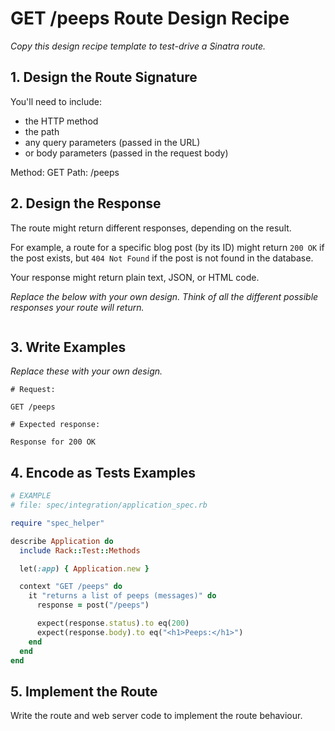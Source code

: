 # GET /peeps Route Design Recipe

_Copy this design recipe template to test-drive a Sinatra route._

## 1. Design the Route Signature

You'll need to include:

- the HTTP method
- the path
- any query parameters (passed in the URL)
- or body parameters (passed in the request body)

Method: GET
Path: /peeps

## 2. Design the Response

The route might return different responses, depending on the result.

For example, a route for a specific blog post (by its ID) might return `200 OK` if the post exists, but `404 Not Found` if the post is not found in the database.

Your response might return plain text, JSON, or HTML code.

_Replace the below with your own design. Think of all the different possible responses your route will return._

```

```

## 3. Write Examples

_Replace these with your own design._

```
# Request:

GET /peeps

# Expected response:

Response for 200 OK

```

## 4. Encode as Tests Examples

```ruby
# EXAMPLE
# file: spec/integration/application_spec.rb

require "spec_helper"

describe Application do
  include Rack::Test::Methods

  let(:app) { Application.new }

  context "GET /peeps" do
    it "returns a list of peeps (messages)" do
      response = post("/peeps")

      expect(response.status).to eq(200)
      expect(response.body).to eq("<h1>Peeps:</h1>")
    end
  end
end
```

## 5. Implement the Route

Write the route and web server code to implement the route behaviour.
